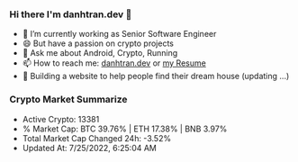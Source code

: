 ### Hi there I'm danhtran.dev 👋

- 🔭 I’m currently working as Senior Software Engineer
- 😄 But have a passion on crypto projects
- 💬 Ask me about Android, Crypto, Running 
- 📫 How to reach me: <a href="https://danhtran.dev" target="_blank">danhtran.dev</a> or <a href="Developer-Resume.pdf" target="_blank">my Resume</a>
- 🌱 Building a website to help people find their dream house (updating ...)

### Crypto Market Summarize
- Active Crypto: 13381
- % Market Cap: BTC 39.76% | ETH 17.38% | BNB 3.97%
- Total Market Cap Changed 24h: -3.52%
- Updated At: 7/25/2022, 6:25:04 AM
